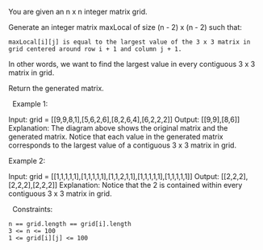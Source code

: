 You are given an n x n integer matrix grid.

Generate an integer matrix maxLocal of size (n - 2) x (n - 2) such that:


	maxLocal[i][j] is equal to the largest value of the 3 x 3 matrix in grid centered around row i + 1 and column j + 1.


In other words, we want to find the largest value in every contiguous 3 x 3 matrix in grid.

Return the generated matrix.

 
Example 1:

Input: grid = [[9,9,8,1],[5,6,2,6],[8,2,6,4],[6,2,2,2]]
Output: [[9,9],[8,6]]
Explanation: The diagram above shows the original matrix and the generated matrix.
Notice that each value in the generated matrix corresponds to the largest value of a contiguous 3 x 3 matrix in grid.

Example 2:

Input: grid = [[1,1,1,1,1],[1,1,1,1,1],[1,1,2,1,1],[1,1,1,1,1],[1,1,1,1,1]]
Output: [[2,2,2],[2,2,2],[2,2,2]]
Explanation: Notice that the 2 is contained within every contiguous 3 x 3 matrix in grid.


 
Constraints:


	n == grid.length == grid[i].length
	3 <= n <= 100
	1 <= grid[i][j] <= 100


